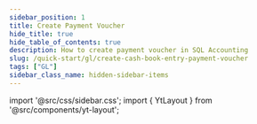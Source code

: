 ```yaml
---
sidebar_position: 1
title: Create Payment Voucher
hide_title: true
hide_table_of_contents: true
description: How to create payment voucher in SQL Accounting
slug: /quick-start/gl/create-cash-book-entry-payment-voucher
tags: ["GL"]
sidebar_class_name: hidden-sidebar-items
---
```


import '@src/css/sidebar.css';
import { YtLayout } from '@src/components/yt-layout';

<YtLayout
    videoId="Hy-YVj7gvSY"
/>
